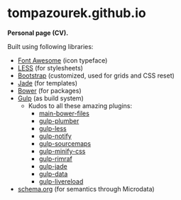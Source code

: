 # tompazourek.github.io

**Personal page (CV).**

Built using following libraries:

- [Font Awesome](https://github.com/FortAwesome/Font-Awesome) (icon typeface)
- [LESS](https://github.com/less/less.js) (for stylesheets)
- [Bootstrap](https://github.com/twbs/bootstrap) (customized, used for grids and CSS reset)
- [Jade](https://github.com/jadejs/jade) (for templates)
- [Bower](https://github.com/bower/bower) (for packages)
- [Gulp](https://github.com/gulpjs/gulp) (as build system)
	- Kudos to all these amazing plugins:
		- [main-bower-files](https://github.com/ck86/main-bower-files)
		- [gulp-plumber](https://github.com/floatdrop/gulp-plumber)
		- [gulp-less](https://github.com/plus3network/gulp-less)
		- [gulp-notify](https://github.com/mikaelbr/gulp-notify)
		- [gulp-sourcemaps](https://github.com/floridoo/gulp-sourcemaps)
		- [gulp-minify-css](https://github.com/jonathanepollack/gulp-minify-css)
		- [gulp-rimraf](https://github.com/robrich/gulp-rimraf)
		- [gulp-jade](https://github.com/phated/gulp-jade)
		- [gulp-data](https://github.com/colynb/gulp-data)
		- [gulp-livereload](https://github.com/vohof/gulp-livereload)
- [schema.org](http://schema.org/) (for semantics through Microdata) 
